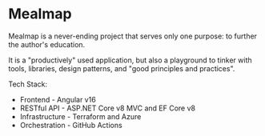 # Mealmap

Mealmap is a never-ending project that serves only one purpose: to further the author's education.

It is a "productively" used application, but also a playground to tinker with tools, libraries, design patterns, and "good principles and practices".

Tech Stack:

- Frontend - Angular v16
- RESTful API - ASP.NET Core v8 MVC and EF Core v8
- Infrastructure - Terraform and Azure
- Orchestration - GitHub Actions
